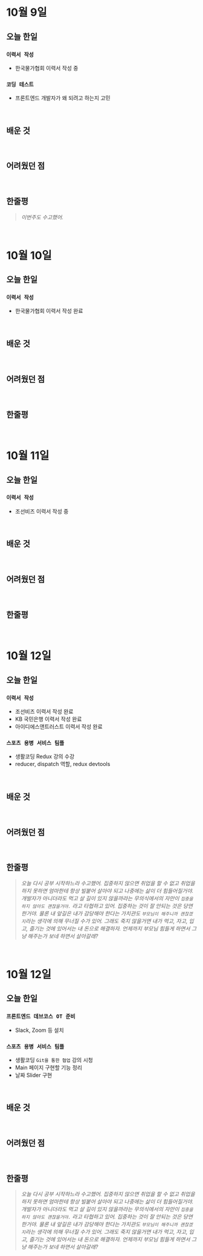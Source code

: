 # 10월 9일

## 오늘 한일

### `이력서 작성`

- 한국물가협회 이력서 작성 중

### `코딩 테스트`

- 프론트엔드 개발자가 왜 되려고 하는지 고민

<br>

## 배운 것

<br>

## 어려웠던 점

<br>

## 한줄평

> _이번주도 수고했어._

<br>

# 10월 10일

## 오늘 한일

### `이력서 작성`

- 한국물가협회 이력서 작성 완료

<br>

## 배운 것

<br>

## 어려웠던 점

<br>

## 한줄평

<br>

# 10월 11일

## 오늘 한일

### `이력서 작성`

- 조선비즈 이력서 작성 중

<br>

## 배운 것

<br>

## 어려웠던 점

<br>

## 한줄평

<br>

# 10월 12일

## 오늘 한일

### `이력서 작성`

- 조선비즈 이력서 작성 완료
- KB 국민은행 이력서 작성 완료
- 아이디에스앤트러스트 이력서 작성 완료

### `스포츠 용병 서비스 팀플`

- 생활코딩 Redux 강의 수강
- reducer, dispatch 역할, redux devtools

<br>

## 배운 것

<br>

## 어려웠던 점

<br>

## 한줄평

> _오늘 다시 공부 시작하느라 수고했어. 집중하지 않으면 취업을 할 수 없고 취업을 하지 못하면 엄마한테 항상 빌붙어 살아야 되고 나중에는 삶이 더 힘들어질거야. 개발자가 아니더라도 먹고 살 길이 있지 않을까라는 무의식에서의 자만이 `집중을 하지 않아도 괜찮을거야.` 라고 타협하고 있어. 집중하는 것이 잘 안되는 것은 당연한거야. 물론 내 앞길은 내가 감당해야 한다는 가치관도 `부모님이 해주니까 괜찮겠지`라는 생각에 의해 무너질 수가 있어. 그래도 죽지 않을거면 내가 먹고, 자고, 입고, 즐기는 것에 있어서는 내 돈으로 해결하자. 언제까지 부모님 힘들게 하면서 그냥 해주는가 보네 하면서 살아갈래?_

<br>

# 10월 12일

## 오늘 한일

### `프론트엔드 데브코스 OT 준비`

- Slack, Zoom 등 설치

### `스포츠 용병 서비스 팀플`

- 생활코딩 `Git을 통한 협업` 강의 시청
- Main 페이지 구현할 기능 정리
- 날짜 Slider 구현

<br>

## 배운 것

<br>

## 어려웠던 점

<br>

## 한줄평

> _오늘 다시 공부 시작하느라 수고했어. 집중하지 않으면 취업을 할 수 없고 취업을 하지 못하면 엄마한테 항상 빌붙어 살아야 되고 나중에는 삶이 더 힘들어질거야. 개발자가 아니더라도 먹고 살 길이 있지 않을까라는 무의식에서의 자만이 `집중을 하지 않아도 괜찮을거야.` 라고 타협하고 있어. 집중하는 것이 잘 안되는 것은 당연한거야. 물론 내 앞길은 내가 감당해야 한다는 가치관도 `부모님이 해주니까 괜찮겠지`라는 생각에 의해 무너질 수가 있어. 그래도 죽지 않을거면 내가 먹고, 자고, 입고, 즐기는 것에 있어서는 내 돈으로 해결하자. 언제까지 부모님 힘들게 하면서 그냥 해주는가 보네 하면서 살아갈래?_

<br>
